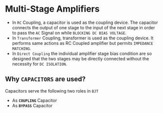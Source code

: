 # Multi-Stage Amplifiers

* In `RC` Coupling, a capacitor is used as the coupling device. The capacitor connects the output of one stage to the input of the next stage in order to pass the `AC` Signal on while `BLOCKING DC BIAS VOLTAGE`. 
* In `Transformer` Coupling, transformer is used as the coupling device. It performs same actions as RC Coupled amplifier but permits `IMPEDANCE MATCHING`.
* In `Direct Coupling` the individual amplifier stage bias condition are so designed that the two stages may be directly connected without the necessity for `DC ISOLATION`.

## Why `CAPACITORS` are used?

Capacitors serve the following two roles in `BJT`
* As **`COUPLING`** Capacitor
* As **`BYPASS`** Capacitor 
